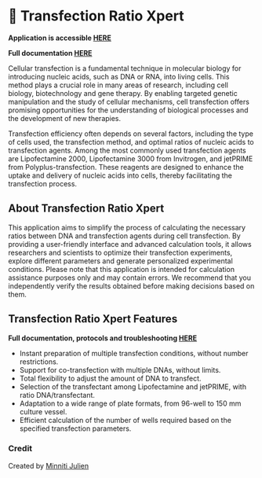 # 🧬 Transfection Ratio Xpert

**Application is accessible [HERE](https://transfectionratioxpert.streamlit.app/)**

**Full documentation [HERE](https://jumitti.notion.site/Transfection-Ratio-Xpert-c25f10537e454529a4397925fe9e68c5?pvs=74)**

Cellular transfection is a fundamental technique in molecular biology for introducing nucleic acids, such as DNA or RNA, 
into living cells. This method plays a crucial role in many areas of research, including cell biology, biotechnology and 
gene therapy. By enabling targeted genetic manipulation and the study of cellular mechanisms, cell transfection offers 
promising opportunities for the understanding of biological processes and the development of new therapies.

Transfection efficiency often depends on several factors, including the type of cells used, the transfection method, 
and optimal ratios of nucleic acids to transfection agents. Among the most commonly used transfection agents are 
Lipofectamine 2000, Lipofectamine 3000 from Invitrogen, and jetPRIME from Polyplus-transfection. These reagents are 
designed to enhance the uptake and delivery of nucleic acids into cells, thereby facilitating the transfection process.


## About Transfection Ratio Xpert
This application aims to simplify the process of calculating the necessary ratios between DNA and transfection agents 
during cell transfection. By providing a user-friendly interface and advanced calculation tools, it allows researchers 
and scientists to optimize their transfection experiments, explore different parameters and generate personalized 
experimental conditions. Please note that this application is intended for calculation assistance purposes only and 
may contain errors. We recommend that you independently verify the results obtained before making decisions based on them.

## Transfection Ratio Xpert Features
**Full documentation, protocols and troubleshooting [HERE](https://jumitti.notion.site/Transfection-Ratio-Xpert-c25f10537e454529a4397925fe9e68c5?pvs=74)**
- Instant preparation of multiple transfection conditions, without number restrictions.
- Support for co-transfection with multiple DNAs, without limits.
- Total flexibility to adjust the amount of DNA to transfect.
- Selection of the transfectant among Lipofectamine and jetPRIME, with ratio DNA/transfectant.
- Adaptation to a wide range of plate formats, from 96-well to 150 mm culture vessel.
- Efficient calculation of the number of wells required based on the specified transfection parameters.

### Credit
Created by [Minniti Julien](https://github.com/Jumitti)